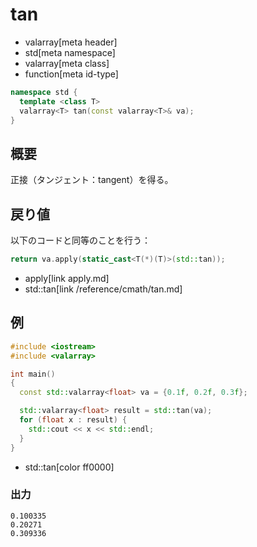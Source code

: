 # tan
* valarray[meta header]
* std[meta namespace]
* valarray[meta class]
* function[meta id-type]

```cpp
namespace std {
  template <class T>
  valarray<T> tan(const valarray<T>& va);
}
```

## 概要
正接（タンジェント：tangent）を得る。


## 戻り値
以下のコードと同等のことを行う：

```cpp
return va.apply(static_cast<T(*)(T)>(std::tan));
```
* apply[link apply.md]
* std::tan[link /reference/cmath/tan.md]


## 例
```cpp example
#include <iostream>
#include <valarray>

int main()
{
  const std::valarray<float> va = {0.1f, 0.2f, 0.3f};

  std::valarray<float> result = std::tan(va);
  for (float x : result) {
    std::cout << x << std::endl;
  }
}
```
* std::tan[color ff0000]

### 出力
```
0.100335
0.20271
0.309336
```


